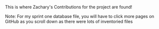 This is where Zachary's Contributions for the project are found!

Note: For my sprint one database file, you will have to click more pages on GitHub as you scroll down as there were lots of inventoried files
